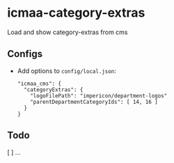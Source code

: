 # icmaa-category-extras

Load and show category-extras from cms

## Configs

* Add options to `config/local.json`:
  ```
  "icmaa_cms": {
    "categoryExtras": {
      "logoFilePath": "impericon/department-logos"
      "parentDepartmentCategoryIds": [ 14, 16 ]
    }
  }
  ```
  
## Todo

[ ] ...
